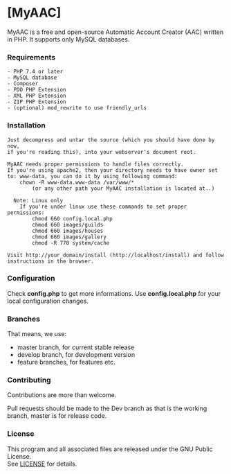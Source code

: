 # [MyAAC]

MyAAC is a free and open-source Automatic Account Creator (AAC) written in PHP. It supports only MySQL databases.

### Requirements

	- PHP 7.4 or later
	- MySQL database
    - Composer
	- PDO PHP Extension
	- XML PHP Extension
	- ZIP PHP Extension
	- (optional) mod_rewrite to use friendly_urls

### Installation

	Just decompress and untar the source (which you should have done by now,
	if you're reading this), into your webserver's document root.

	MyAAC needs proper permissions to handle files correctly.
	If you're using apache2, then your directory needs to have owner set to: www-data, you can do it by using following command:
		chown -R www-data.www-data /var/www/*
			(or any other path your MyAAC installation is located at..)

	  Note: Linux only
		If you're under linux use these commands to set proper permissions:
			chmod 660 config.local.php
			chmod 660 images/guilds
			chmod 660 images/houses
			chmod 660 images/gallery
			chmod -R 770 system/cache

	Visit http://your_domain/install (http://localhost/install) and follow instructions in the browser.

### Configuration

Check **config.php** to get more informations.
Use **config.local.php** for your local configuration changes.

### Branches

That means, we use:
* master branch, for current stable release
* develop branch, for development version
* feature branches, for features etc.


### Contributing

Contributions are more than welcome.

Pull requests should be made to the Dev branch as that is the working branch, master is for release code.

### License

This program and all associated files are released under the GNU Public License.  
See [LICENSE](https://github.com/curruwilla/myaac/blob/master/LICENSE) for details.
